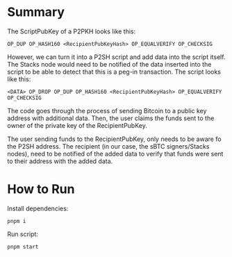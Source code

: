 # Summary

The ScriptPubKey of a P2PKH looks like this:
```
OP_DUP OP_HASH160 <RecipientPubKeyHash> OP_EQUALVERIFY OP_CHECKSIG
```

However, we can turn it into a P2SH script and add data into the script itself. The Stacks node would need to be notified of the data inserted into the script
to be able to detect that this is a peg-in transaction. The script looks like this:
```
<DATA> OP_DROP OP_DUP OP_HASH160 <RecipientPubKeyHash> OP_EQUALVERIFY OP_CHECKSIG
```

The code goes through the process of sending Bitcoin to a public key address with additional data. Then, the user claims the funds sent to the owner of
the private key of the RecipientPubKey.

The user sending funds to the RecipientPubKey, only needs to be aware fo the P2SH address.
The recipient (in our case, the sBTC signers/Stacks nodes), need to be notified of the added data to verify that funds were sent to their address with
the added data.

# How to Run

Install dependencies:
```
pnpm i
```

Run script:
```
pnpm start
```
